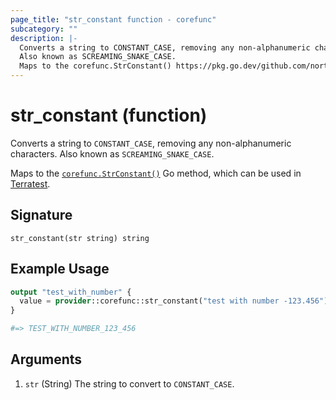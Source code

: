 ```yaml
---
page_title: "str_constant function - corefunc"
subcategory: ""
description: |-
  Converts a string to CONSTANT_CASE, removing any non-alphanumeric characters.
  Also known as SCREAMING_SNAKE_CASE.
  Maps to the corefunc.StrConstant() https://pkg.go.dev/github.com/northwood-labs/terraform-provider-corefunc/corefunc#StrConstant Go method, which can be used in Terratest https://terratest.gruntwork.io.
---
```


# str_constant (function)

Converts a string to `CONSTANT_CASE`, removing any non-alphanumeric characters.
Also known as `SCREAMING_SNAKE_CASE`.

Maps to the [`corefunc.StrConstant()`](https://pkg.go.dev/github.com/northwood-labs/terraform-provider-corefunc/corefunc#StrConstant) Go method, which can be used in [Terratest](https://terratest.gruntwork.io).

## Signature

<!-- signature generated by tfplugindocs -->
```text
str_constant(str string) string
```

## Example Usage

```terraform
output "test_with_number" {
  value = provider::corefunc::str_constant("test with number -123.456")
}

#=> TEST_WITH_NUMBER_123_456
```

## Arguments

1. `str` (String) The string to convert to `CONSTANT_CASE`.

<!-- Preview the provider docs with the Terraform registry provider docs preview tool: https://registry.terraform.io/tools/doc-preview -->
